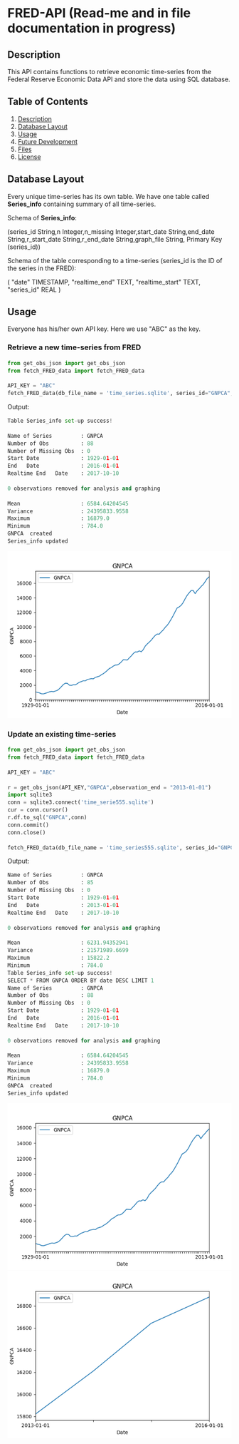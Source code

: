 # FRED-API (Read-me and in file documentation in progress)

## Description <a name="Description"></a>
This API contains functions to retrieve economic time-series from the Federal Reserve Economic Data API and store the data using SQL database.

## Table of Contents
1. [Description](#Description)
2. [Database Layout](#Database)
3. [Usage](#Usage)
4. [Future Development](#FutureDevelopment)
5. [Files](#Files)
6. [License](#License)

## Database Layout<a name="Database"></a>
Every unique time-series has its own table. We have one table called **Series_info** containing summary of all time-series.

Schema of **Series_info**: 

(series_id String,n Integer,n_missing Integer,start_date String,end_date String,r_start_date String,r_end_date String,graph_file String, Primary Key (series_id))

Schema of the table corresponding to a time-series (series_id is the ID of the series in the FRED): 

( "date" TIMESTAMP, "realtime_end" TEXT, "realtime_start" TEXT, "series_id" REAL )

## Usage<a name="Usage"></a>
Everyone has his/her own API key. Here we use "ABC" as the key.
### Retrieve a new time-series from FRED
```Python
from get_obs_json import get_obs_json
from fetch_FRED_data import fetch_FRED_data

API_KEY = "ABC"
fetch_FRED_data(db_file_name = 'time_series.sqlite', series_id="GNPCA", api_key=API_KEY)
```
Output:

```Python
Table Series_info set-up success!

Name of Series         : GNPCA
Number of Obs          : 88
Number of Missing Obs  : 0
Start Date             : 1929-01-01
End   Date             : 2016-01-01
Realtime End   Date    : 2017-10-10

0 observations removed for analysis and graphing

Mean                   : 6584.64204545
Variance               : 24395833.9558
Maximum                : 16879.0
Minimum                : 784.0
GNPCA  created
Series_info updated
```
<div id="bg">
  <img src="Figure_1.png" alt="">
</div>  

### Update an existing time-series 
```Python
from get_obs_json import get_obs_json
from fetch_FRED_data import fetch_FRED_data

API_KEY = "ABC"

r = get_obs_json(API_KEY,"GNPCA",observation_end = "2013-01-01")
import sqlite3
conn = sqlite3.connect('time_serie555.sqlite')
cur = conn.cursor()
r.df.to_sql("GNPCA",conn)
conn.commit()
conn.close()

fetch_FRED_data(db_file_name = 'time_series555.sqlite', series_id="GNPCA", api_key = API_KEY)
```

Output:
```Python
Name of Series         : GNPCA
Number of Obs          : 85
Number of Missing Obs  : 0
Start Date             : 1929-01-01
End   Date             : 2013-01-01
Realtime End   Date    : 2017-10-10

0 observations removed for analysis and graphing

Mean                   : 6231.94352941
Variance               : 21571989.6699
Maximum                : 15822.2
Minimum                : 784.0
Table Series_info set-up success!
SELECT * FROM GNPCA ORDER BY date DESC LIMIT 1
Name of Series         : GNPCA
Number of Obs          : 88
Number of Missing Obs  : 0
Start Date             : 1929-01-01
End   Date             : 2016-01-01
Realtime End   Date    : 2017-10-10

0 observations removed for analysis and graphing

Mean                   : 6584.64204545
Variance               : 24395833.9558
Maximum                : 16879.0
Minimum                : 784.0
GNPCA  created
Series_info updated
```
<div id="bg">
  <img src="Figure_2.png" alt="">
</div>
<div id="bg">
  <img src="Figure_2-1.png" alt="">
</div>